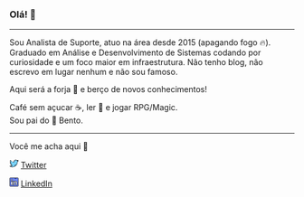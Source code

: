 ### Olá! :metal:

---

Sou Analista de Suporte, atuo na área desde 2015 (apagando fogo :fire:). Graduado em Análise e Desenvolvimento de Sistemas codando por curiosidade e um foco maior em infraestrutura. Não tenho blog, não escrevo em lugar nenhum e não sou famoso.  

Aqui será a forja :hammer: e berço de novos conhecimentos!

Café sem açucar :coffee:, ler :green_book: e jogar RPG/Magic.  
Sou pai do :baby: Bento.  

---

Você me acha aqui :satellite:

<a href="https://twitter.com/amagnosouza1"><img src="https://github.com/amagnosouza/amagnosouza/blob/main/images/twitter.png" width="16"></img></a> [Twitter](https://twitter.com/amagnosouza1)

<a href="https://www.linkedin.com/in/amagnosouza"><img src="https://github.com/amagnosouza/amagnosouza/blob/main/images/linkedin.png" width="16"></img></a> [LinkedIn](https://www.linkedin.com/in/amagnosouza)